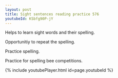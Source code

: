 ```yaml
---
layout: post
title: Sight sentences reading practice 576
youtubeId: KSbfg90P-jY
---
```

 
 
Helps to learn sight words and their spelling.

Opportunitiy to repeat the spelling. 

Practice spelling. 
 
Practice for spelling bee competitions. 
 
{% include youtubePlayer.html id=page.youtubeId %}
 
 
